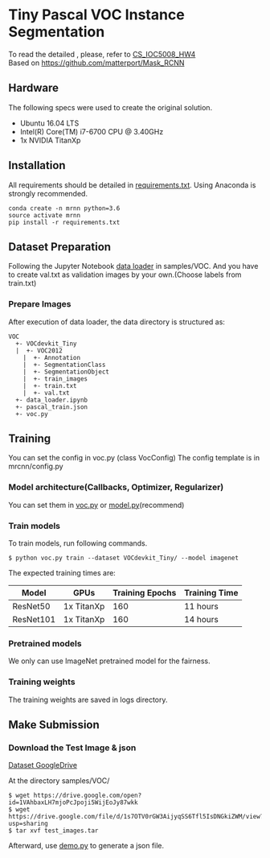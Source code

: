 # Tiny Pascal VOC Instance Segmentation

To read the detailed , please, refer to [CS_IOC5008_HW4](https://github.com/NCTU-VRDL/CS_IOC5008/tree/master/HW4)<br>
Based on https://github.com/matterport/Mask_RCNN

## Hardware
The following specs were used to create the original solution.
- Ubuntu 16.04 LTS
- Intel(R) Core(TM) i7-6700 CPU @ 3.40GHz
- 1x NVIDIA TitanXp 


## Installation
All requirements should be detailed in [requirements.txt](https://github.com/yan-roo/Mask_RCNN-TinyVOC/blob/master/requirements.txt). Using Anaconda is strongly recommended.
```
conda create -n mrnn python=3.6
source activate mrnn
pip install -r requirements.txt
```

## Dataset Preparation
Following the Jupyter Notebook [data loader](https://github.com/yan-roo/Mask_RCNN-TinyVOC/blob/master/samples/VOC/data_loader.ipynb) in samples/VOC.
And you have to create val.txt as validation images by your own.(Choose labels from train.txt)

### Prepare Images
After execution of data loader, the data directory is structured as:
```
VOC
  +- VOCdevkit_Tiny
  |  +- VOC2012
  	|  +- Annotation
  	|  +- SegmentationClass
  	|  +- SegmentationObject
  	|  +- train_images
  	|  +- train.txt
  	|  +- val.txt
  +- data_loader.ipynb
  +- pascal_train.json
  +- voc.py
```






## Training
You can set the config in voc.py (class VocConfig)
The config template is in mrcnn/config.py

### Model architecture(Callbacks, Optimizer, Regularizer)
You can set them in [voc.py](https://github.com/yan-roo/Mask_RCNN-TinyVOC/blob/master/samples/VOC/voc.py) or [model.py](https://github.com/yan-roo/Mask_RCNN-TinyVOC/blob/master/mrcnn/model.py)(recommend)


### Train models
To train models, run following commands.
```
$ python voc.py train --dataset VOCdevkit_Tiny/ --model imagenet
```


The expected training times are:

Model | GPUs  | Training Epochs | Training Time
------------ | ------------- | ------------- | -------------
ResNet50 | 1x TitanXp | 160 | 11 hours
ResNet101 | 1x TitanXp | 160 | 14 hours



### Pretrained models
We only can use ImageNet pretrained model for the fairness. 

### Training weights
The training weights are saved in logs directory.


## Make Submission

### Download the Test Image & json
[Dataset GoogleDrive](https://drive.google.com/drive/u/0/folders/1fGg03EdBAxjFumGHHNhMrz2sMLLH04FK)

At the directory samples/VOC/
```
$ wget https://drive.google.com/open?id=1VAhbaxLH7mjoPcJpoji5WijEoJy87wkk
$ wget https://drive.google.com/file/d/1s7OTV0rGW3AijyqSS6Tfl5IsDNGkiZWM/view?usp=sharing
$ tar xvf test_images.tar
```
Afterward, use [demo.py](https://github.com/yan-roo/Mask_RCNN-TinyVOC/blob/master/samples/demo.ipynb) to generate a json file.
